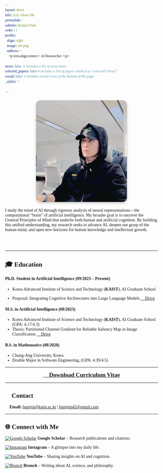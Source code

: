 ```yaml
---
layout: about
title: 🇰🇷 About Me
permalink: /
subtitle: Bumjin Park 
order : 1 
profile:
  align: right
  image: me.png
  address: >
    <p text-align:center;> AI Researcher </p>

news: false  # includes a list of news items
selected_papers: false # includes a list of papers marked as "selected={true}"
social: false  # includes social icons at the bottom of the page
_styles: >

---
```



<img src="/assets/img/bumjini.jpg" width="40%" height="auto" class="styled-image"/>

<style>
body, p, h1, h2, h3, h4, h5, h6, li, div, span, strong {
    font-family: "Times New Roman", Times, serif !important;
}

.styled-image {
    width: 300px;
    border-radius: 15px;
    box-shadow: 0 4px 8px rgba(0, 0, 0, 0.2);
    margin: 20px auto;
    transition: transform 0.3s ease;
    display: block;
}

.field {
    padding: 2px 6px;
    border-radius: 4px;
    font-weight: bold;
}

.cognitive { background-color: #FFE0E0; }
.mechanistic { background-color: #E0FFE0; }
.xai { background-color: #E0E0FF; }
.llm { background-color: #FFE0FF; }
.multiagent { background-color: #FFFFE0; }
.communication { background-color: #E0FFFF; }
.math { background-color: #FFE5CC; }
.programming { background-color: #E5CCFF; }
</style>



I study the mind of AI through rigorous analysis of neural representations—the computational “brain” of artificial intelligence. My broader goal is to uncover the General Principles of Mind that underlie both human and artificial cognition. By building this unified understanding, my research seeks to advance AI, deepen our grasp of the human mind, and open new horizons for human knowledge and intellectual growth.

<br>
<br>

---

## 🎓 Education

#### Ph.D. Student in Artificial Intelligence (09/2023 – Present)
- Korea Advanced Institute of Science and Technology (**KAIST**), AI Graduate School

- Proposal: Integrating Cognitive Architectures into Large Language Models [📂 Drive](https://1drv.ms/b/c/ae042a624064f8ca/EXbZ7D5yKjdOonSmwpe_60IBYzLog03lXGdDhi6Fy6WUhg?e=z6FWzK)

#### M.S. in Artificial Intelligence (08/2023)
- Korea Advanced Institute of Science and Technology (**KAIST**), AI Graduate School (GPA: 4.17/4.3) 
- Thesis: Partitioned Channel Gradient for Reliable Saliency Map in Image Classification [📂 Drive](https://1drv.ms/b/c/ae042a624064f8ca/EWrkp660zT1BuTF8JjPcSa4B6IWTS5NT6V_URVY-WOKzgg?e=Y4GPkz)

#### B.S. in Mathematics (08/2020)
- Chung-Ang University, Korea
- Double Major in Software Engineering, (GPA: 4.39/4.5)  

---

<!-- ## 📄 Curriculum Vitae -->

<p align="center">
  <a href="assets/BumjiniCV.pdf" style="font-size:1.2rem;">
    📄 <b>Download Curriculum Vitae</b>
  </a>
</p>

---

## 📩 Contact  

📧 **Email:** [bumjin@kaist.ac.kr](mailto:bumjin@kaist.ac.kr) | [bumjini42@gmail.com](mailto:bumjini42@gmail.com)
<br>

---

## 🌐 Connect with Me  


[![Google Scholar](https://img.shields.io/badge/Google%20Scholar-4285F4?style=flat&logo=google-scholar&logoColor=white)](https://scholar.google.com/citations?user=XzIXaxoAAAAJ&hl=ko) **Google Scholar** – Research publications and citations.

[![Instagram](https://img.shields.io/badge/Instagram-E4405F?style=flat&logo=instagram&logoColor=white)](https://www.instagram.com/bumjini/) **Instagram** – A glimpse into my daily life.  

[![YouTube](https://img.shields.io/badge/YouTube-FF0000?style=flat&logo=youtube&logoColor=white)](https://www.youtube.com/@bumjini) **YouTube** – Sharing insights on AI and cognition.  

[![Brunch](https://img.shields.io/badge/Brunch-000000?style=flat&logo=brunch&logoColor=white)](https://brunch.co.kr/@bumjini) **Brunch** – Writing about AI, science, and philosophy.  

<!-- ---

## Items 

- [Reading List](/papers)

---


<br> -->
<br>
<br>
<br>
<br>